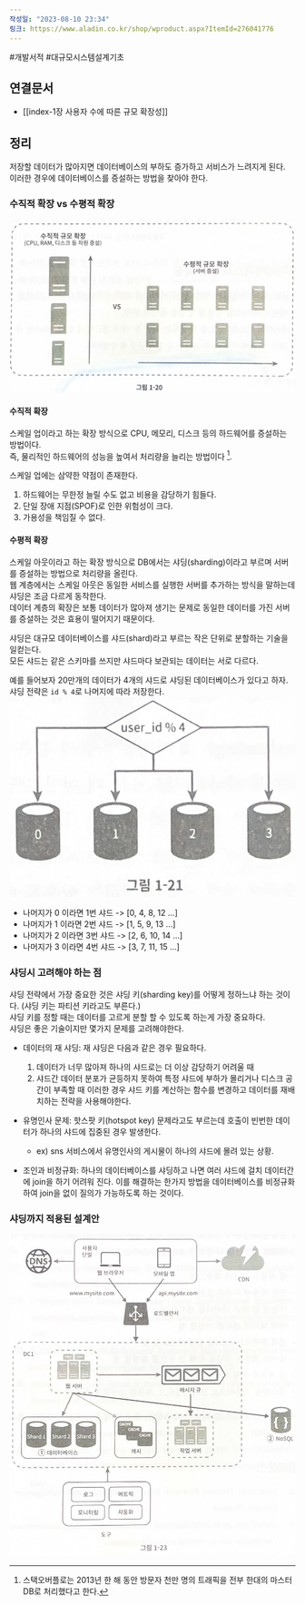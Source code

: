 ```yaml
---
작성일: "2023-08-10 23:34"
링크: https://www.aladin.co.kr/shop/wproduct.aspx?ItemId=276041776
---
```

#개발서적 #대규모시스템설계기초
## 연결문서
- [[index-1장 사용자 수에 따른 규모 확장성]]

## 정리
저장할 데이터가 많아지면 데이터베이스의 부하도 증가하고 서비스가 느려지게 된다.  
이러한 경우에 데이터베이스를 증설하는 방법을 찾아야 한다.
### 수직적 확장 vs 수평적 확장
![2020230814160518.png|500](5.%20개발서적/가상%20면접%20사례로%20배우는%20대규모%20시스템%20설계%20기초/1장%20사용자%20수에%20따른%20규모%20확장성/images/Pasted%20image%2020230814160518.png)
#### 수직적 확장
스케일 업이라고 하는 확장 방식으로 CPU, 메모리, 디스크 등의 하드웨어를 증설하는 방법이다.  
즉, 물리적인 하드웨어의 성능을 높여서 처리량을 늘리는 방법이다 [^1]. 

스케일 업에는 삼약한 약점이 존재한다.
1. 하드웨어는 무한정 늘릴 수도 없고 비용을 감당하기 힘들다.
2. 단일 장애 지점(SPOF)로 인한 위험성이 크다.
3. 가용성을 책임질 수 없다.
#### 수평적 확장
스케일 아웃이라고 하는 확장 방식으로 DB에서는 샤딩(sharding)이라고 부르며 서버를 증설하는 방법으로 처리량을 올린다.  
웹 계층에서는 스케일 아웃은 동일한 서비스를 실행한 서버를 추가하는 방식을 말하는데 샤딩은 조금 다르게 동작한다.  
데이터 계층의 확장은 보통 데이터가 많아져 생기는 문제로 동일한 데이터를 가진 서버를 증설하는 것은 효용이 떨어지기 때문이다.

샤딩은 대규모 데이터베이스를 샤드(shard)라고 부르는 작은 단위로 분할하는 기술을 일컫는다.  
모든 샤드는 같은 스키마를 쓰지만 샤드마다 보관되는 데이터는 서로 다르다.

예를 들어보자 20만개의 데이터가 4개의 샤드로 샤딩된 데이터베이스가 있다고 하자.
샤딩 전략은  `id % 4`로 나머지에 따라 저장한다.
![2020230814160754.png|500](5.%20개발서적/가상%20면접%20사례로%20배우는%20대규모%20시스템%20설계%20기초/1장%20사용자%20수에%20따른%20규모%20확장성/images/Pasted%20image%2020230814160754.png)
- 나머지가 0 이라면 1번 샤드  ->  [0, 4, 8, 12 ...] 
- 나머지가 1 이라면 2번 샤드 -> [1, 5, 9, 13 ...] 
- 나머지가 2 이라면 3번 샤드 -> [2, 6, 10, 14 ...] 
- 나머지가 3 이라면 4번 샤드 -> [3, 7, 11, 15 ...] 
### 샤딩시 고려해야 하는 점
샤딩 전략에서 가장 중요한 것은 샤딩 키(sharding key)를 어떻게 정하느냐 하는 것이다. (샤딩 키는 파티션 키라고도 부른다.)  
샤딩 키를 정할 때는 데이터를 고르게 분할 할 수 있도록 하는게 가장 중요하다.  
샤딩은 좋은 기술이지만 몇가지 문제를 고려해야한다.

- 데이터의 재 샤딩: 재 샤딩은 다음과 같은 경우 필요하다.
	1. 데이터가 너무 많아져 하나의 샤드로는 더 이상 감당하기 어려울 때
	2. 샤드간 데이터 분포가 균등하지 못하여 특정 샤드에 부하가 몰리거나 디스크 공간이 부족할 때
	이러한 경우 샤드 키를 계산하는 함수를 변경하고 데이터를 재배치하는 전략을 사용해야한다.
	
- 유명인사 문제: 핫스팟 키(hotspot key) 문제라고도 부르는데 호출이 빈번한 데이터가 하나의 샤드에 집중된 경우 발생한다.
	- ex) sns 서비스에서 유명인사의 게시물이 하나의 샤드에 몰려 있는 상황.
	
- 조인과 비정규화: 하나의 데이터베이스를 샤딩하고 나면 여러 샤드에 걸치 데이터간에 join을 하기 어려워 진다. 이를 해결하는 한가지 방법을 데이터베이스를 비정규화하여 join을 없이 질의가 가능하도록 하는 것이다.
### 샤딩까지 적용된 설계안
![2020230814161003.png|500](5.%20개발서적/가상%20면접%20사례로%20배우는%20대규모%20시스템%20설계%20기초/1장%20사용자%20수에%20따른%20규모%20확장성/images/Pasted%20image%2020230814161003.png)



[^1]: 스택오버플로는 2013년 한 해 동안 방문자 천만 명의 트래픽을 전부 한대의 마스터 DB로 처리했다고 한다. 